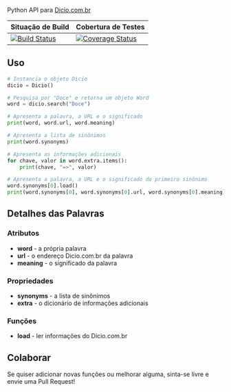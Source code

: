 Python API para [Dicio.com.br](http://www.dicio.com.br/)

| Situação de Build | Cobertura de Testes |
| ------------ | ------------- | 
| [![Build Status](https://travis-ci.org/felipemfp/dicio.svg?branch=master)](https://travis-ci.org/felipemfp/dicio) | [![Coverage Status](https://coveralls.io/repos/github/felipemfp/dicio/badge.svg?branch=master)](https://coveralls.io/github/felipemfp/dicio?branch=master) |

## Uso

```python
# Instancia o objeto Dicio
dicio = Dicio()

# Pesquisa por "Doce" e retorna um objeto Word
word = dicio.search("Doce")

# Apresenta a palavra, a URL e o significado
print(word, word.url, word.meaning)

# Apresenta a lista de sinônimos
print(word.synonyms)

# Apresenta as informações adicionais
for chave, valor in word.extra.items(): 
    print(chave, "=>", valor)

# Apresenta a palavra, a URL e o significado do primeiro sinônimo
word.synonyms[0].load()
print(word.synonyms[0], word.synonyms[0].url, word.synonyms[0].meaning)
```

## Detalhes das Palavras
### Atributos
- **word** - a própria palavra
- **url** - o endereço Dicio.com.br da palavra
- **meaning** - o significado da palavra

### Propriedades
- **synonyms** - a lista de sinônimos
- **extra** - o dicionário de informações adicionais

### Funções
- **load** - ler informações do Dicio.com.br

## Colaborar
Se quiser adicionar novas funções ou melhorar alguma, sinta-se livre e envie uma Pull Request!
